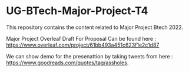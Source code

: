 # UG-BTech-Major-Project-T4
This repository contains the content related to Major Project Btech 2022.



Major Project Overleaf Draft For Proposal Can be found here  : https://www.overleaf.com/project/61bb493a451c623f1e2c1d87





We can show demo for the presenattion by taking tweets from here : https://www.goodreads.com/quotes/tag/assholes.
